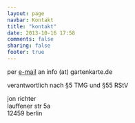 ```yaml
---
layout: page
navbar: Kontakt
title: "kontakt"
date: 2013-10-16 17:58
comments: false
sharing: false
footer: true
---
```

per [e-mail](mailto:info@gartenkarte.de) an info (at) gartenkarte.de

verantwortlich nach §5 TMG und §55 RStV

jon richter  
lauffener str 5a  
12459 berlin  